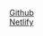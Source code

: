 
<a href="https://wkdtpqls.github.io/HtmlCSSHardCoding/">Github</a>
<br>
<a href="https://typescript-resume.netlify.app/">Netlify</a>
